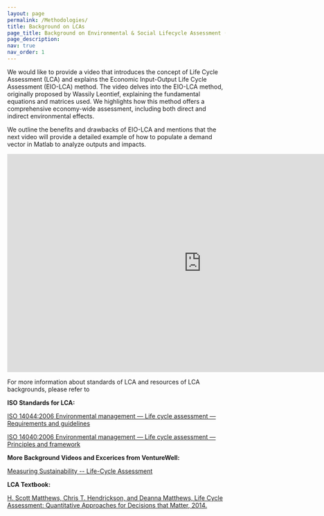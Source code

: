 ```yaml
---
layout: page
permalink: /Methodologies/
title: Background on LCAs
page_title: Background on Environmental & Social Lifecycle Assessment (LCA) and Design
page_description:
nav: true
nav_order: 1
---
```

We would like to provide a video that introduces the concept of Life Cycle Assessment (LCA) and explains the Economic Input-Output Life Cycle Assessment (EIO-LCA) method. The video delves into the EIO-LCA method, originally proposed by Wassily Leontief, explaining the fundamental equations and matrices used. We highlights how this method offers a comprehensive economy-wide assessment, including both direct and indirect environmental effects.

We outline the benefits and drawbacks of EIO-LCA and mentions that the next video will provide a detailed example of how to populate a demand vector in Matlab to analyze outputs and impacts.

<iframe width="896" height="504" src="https://www.youtube.com/embed/s5_decT14-U?si=KkrDpzE97WVVWiJy" title="YouTube video player" frameborder="0" allow="accelerometer; autoplay; clipboard-write; encrypted-media; gyroscope; picture-in-picture; web-share" referrerpolicy="strict-origin-when-cross-origin" allowfullscreen></iframe>

For more information about standards of LCA and resources of LCA backgrounds, please refer to

**ISO Standards for LCA:**

[ISO 14044:2006 Environmental management — Life cycle assessment — Requirements and guidelines](https://www.iso.org/standard/38498.html)

[ISO 14040:2006 Environmental management — Life cycle assessment — Principles and framework](https://www.iso.org/standard/37456.html)

**More Background Videos and Excerices from VentureWell:**

[Measuring Sustainability -- Life-Cycle Assessment](https://venturewell.org/tools_for_design/measuring-sustainability/life-cycle-assessment-content/)

**LCA Textbook:**

[H. Scott Matthews, Chris T. Hendrickson, and Deanna Matthews, Life Cycle Assessment:  Quantitative Approaches for Decisions that Matter, 2014.](https://lcatextbook.com/)


<!--
### Lifecycle of goods and services

#### [Process/Flow Analysis/Mapping](#Process)

- Notebook example

#### [I-O framework to represent production](#I-O framework)

1. Product structure trees & Bills of Materials

2. Calculating total production requirements to satisfy demand

3. Allowing for design alternatives

4. Estimating impact/repercussions/emissions

5. Conducting Analysis
- Process models
- Economic models


### Lifecycle of Products/services

* Cradle-to-Gate

* Cradle-to-Consumer

* Cradle-to-Cradle

<div style="text-align: center;">
<img class="photo" src="{{ site.baseurl }}/assets/img/materials/LCA.png">
</div>

## <a id="Process"></a>Process

### Process/Flow Analysis/Mapping

* Moving from conceptual diagram to the lifecycle of an actual product/service

* Example:  Paper or a notebook (cradle-to-consumer analysis)

* Motivation to develop a framework to represent/model production

## <a id="I-O framework"></a>I-O framework

### I-O Models in Production Economics Representation

<div style="text-align: center;">
<img class="photo" src="{{ site.baseurl }}/assets/img/materials/Product Structure.png">
</div>

Assume demand for 5 "Items".

$$y = [5, 0, 0, 0]'$$

Level 0 Requirements:

$$ [\mathbf{B}_1]^0 y = \mathbf{I}y = [5, 0, 0, 0]' $$

Level 1 Requirements:

$$ [\mathbf{B}_1]^1 y = [\mathbf{B}_1]y = [0, 15, 10, 0]' $$

Level 2 Requirements:

$$ [\mathbf{B}_1]^2 y = [0, 0, 0, 35]' $$

Level k = 3, 4, ... Requirements:

$$ [\mathbf{B}_1]^k y $$

**Total Gross Requirements:**

$$ x = \sum_{k=0}^{\infty}\mathbf{B}_1^k y = [\mathbf{I} - \mathbf{B}_1 ]^{-1}y = [5, 15, 10, 35]' $$

**Alternative Representation**

$$x = \mathbf{B}_1 x + y$$

or,

$$[\mathbf{I} - \mathbf{B}_1 ] x = y $$

### I-O Models in Social & Environmental LCA

Approach to calculate impact/discharges/emissions/consumption

1. Calculate total gross economic activity, $$x$$.

2. Repercussions along K dimensions given by $$F x$$.

where $$F_{kj}$$ is the discharge/emissions/consumption rate of effluent/pollutant/resource k per unit







<!--
The workshop is organized in two main tracks:

1. <u>Nuclear & other Physics-based Imaging technologies</u>
  - Nuclear (& other Physics-based extended)  Computer Vision for Cultural Heritage
  - Particle Accelerators applications: imaging, software and statistical analysis
  - Stastical learning for Astronomy
  - X-ray, Neutron and Proton image analysis and processing for Medical Physics
  - AI-enhanced experimental apparatus
  - Neutron and X-Ray-based Tomographic analysis for applied physics
  - Multimodal analysis methods

2. <u>Generative Models & other disruptive Deep Learning methods for Physical Sciences</u>
  - Density estimation
  - Anomaly detection
  - Physics-informed systems
  - Fast detector simulation
  - Synthetic data augmentation
  - Other SOTA methods for Physics Data Analysis and processing


### Submission and review

We invite submission of papers describing work in the domains suggested above or in closely-related areas.

The workshop's reviewing of submissions will be **double-blind**. Accepted submissions will be presented either as oral resentation or posters at the workshop, and will be published by Springer as Lecture Notes in Computer Science series (LNCS), in the ICIAP 2023 Workshops volume.

The maximum number of pages is 10 + 2 pages for references. While preparing their contributions, authors must follow the guidelines and technical instructions provided by Springer (see [Springer guideline](https://www.springer.com/gp/computer-science/lncs/conference-proceedings-guidelines) and [Springer Overleaf LaTex template](https://www.overleaf.com/latex/templates/pringer-lecture-notes-in-computer-science/kzwwpvhwnvfj#.WuA4JS5uZpi)).

Each accepted paper must be covered by at least **one registered author**. Registration can be either for the full event (5 days) at a regular rate or just for workshops and tutorials (2 days).

### Submission website

The submission website is: [cmt3/BVPAI2023](https://cmt3.research.microsoft.com/BVPAI2023)


### Fees

For more info, see the official ICIAP2023 page at: [https://iciap2023.org/registration](https://iciap2023.org/registration)

<!--
<iframe width="100%" height="500px" src="https://iciap2023.org/registration/"></iframe>


<hr class="wp-block-separator has-alpha-channel-opacity"/>

#### Workshops/Tutorials pass*

<figure class="wp-block-table is-style-stripes">
  <table class="has-fixed-layout">
    <tbody>
      <tr>
        <td><strong>Profile</strong></td>
        <td><strong>Early bird (up to July 25th)</strong></td>
        <td><strong>Late fee</strong></td>
        <td><strong>Onsite</strong></td>
      </tr>
      <tr>
        <td>Regular</td>
        <td>350€</td>
        <td>400€</td>
        <td>450€</td>
      </tr>
      <tr>
        <td>IAPR member</td>
        <td>300€</td>
        <td>350€</td>
        <td>400€</td>
      </tr>
      <tr>
        <td>Student</td>
        <td>250€</td>
        <td>300€</td>
        <td>350€</td>
      </tr>
    </tbody>
  </table>
</figure>

<p>*covers tutorials and workshops only</p>
<p>Rates are in Euro, per person, including taxes (VAT 22%)</p>

<hr class="wp-block-separator has-alpha-channel-opacity"/>


#### Conference pass**

<figure class="wp-block-table is-style-stripes">
  <table class="has-fixed-layout">
    <tbody>
      <tr>
        <td><strong>Profile</strong></td>
        <td><strong>Early bird (up to July 25th)</strong></td>
        <td><strong>Late fee</strong></td>
        <td><strong>Onsite</strong></td>
      </tr>
      <tr>
        <td>Regular</td>
        <td>700€</td>
        <td>750€</td>
        <td>800€</td>
      </tr>
      <tr>
        <td>IAPR member</td>
        <td>600€</td>
        <td>650€</td>
        <td>700€</td>
      </tr>
      <tr>
        <td>Student</td>
        <td>400€</td>
        <td>450€</td>
        <td>500€</td>
      </tr>
      <tr>
        <td>IAPR student member</td>
        <td>350€</td>
        <td>400€</td>
        <td>450€</td>
      </tr>
    </tbody>
  </table>
</figure>

<p>**includes main conference, workshop/tutorials and social events</p>
<p>Rates are in Euro, per person, including taxes (VAT 22%)</p>

<hr class="wp-block-separator has-alpha-channel-opacity"/>

<p><strong>Additional paper:</strong> 150€</p>
<p><strong>Additional gala dinner ticket:</strong> 150€</p>
<p>Rates are in Euro, per person, including taxes (VAT 22%)</p>
-->
